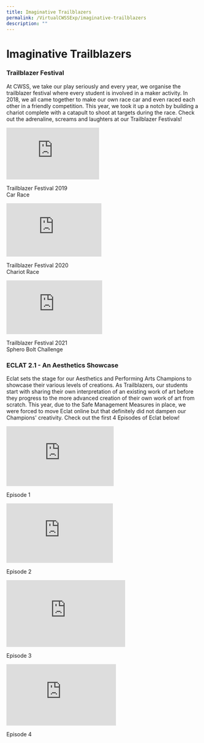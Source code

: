 ```yaml
---
title: Imaginative Trailblazers
permalink: /VirtualCWSSExp/imaginative-trailblazers
description: ""
---
```

Imaginative Trailblazers
========================

 
### Trailblazer Festival

At CWSS, we take our play seriously and every year, we organise the trailblazer festival where every student is involved in a maker activity. In 2018, we all came together to make our own race car and even raced each other in a friendly competition. This year, we took it up a notch by building a chariot complete with a catapult to shoot at targets during the race. Check out the adrenaline, screams and laughters at our Trailblazer Festivals!

<iframe width="242" height="135" src="https://www.youtube.com/embed/QI-jWfdMyMU" title="2019 Trailblazer Festival Car Making" frameborder="0" allow="accelerometer; autoplay; clipboard-write; encrypted-media; gyroscope; picture-in-picture" allowfullscreen></iframe>

Trailblazer Festival 2019  
Car Race



<iframe width="248" height="139" src="https://www.youtube.com/embed/cJGsRFc5KeQ" title="2020 Trailblazers Chariot Making" frameborder="0" allow="accelerometer; autoplay; clipboard-write; encrypted-media; gyroscope; picture-in-picture" allowfullscreen></iframe>

Trailblazer Festival 2020  
Chariot Race


<iframe width="250" height="140" src="https://www.youtube.com/embed/-GLiy2YfPmo" title="CWSS Trailblazer Festival 2021" frameborder="0" allow="accelerometer; autoplay; clipboard-write; encrypted-media; gyroscope; picture-in-picture" allowfullscreen></iframe>

Trailblazer Festival 2021  
Sphero Bolt Challenge



### ECLAT 2.1 - An Aesthetics Showcase

Eclat sets the stage for our Aesthetics and Performing Arts Champions to showcase their various levels of creations. As Trailblazers, our students start with sharing their own interpretation of an existing work of art before they progress to the more advanced creation of their own work of art from scratch. This year, due to the Safe Management Measures in place, we were forced to move Eclat online but that definitely did not dampen our Champions' creativity. Check out the first 4 Episodes of Eclat below!


<iframe width="280" height="156" src="https://www.youtube.com/embed/3Ht47dHnXnA" title="ECLAT 2.1 - The Virtual Edition Ep. 1" frameborder="0" allow="accelerometer; autoplay; clipboard-write; encrypted-media; gyroscope; picture-in-picture" allowfullscreen></iframe>

Episode 1	

<iframe width="278" height="155" src="https://www.youtube.com/embed/ocC9I2bZuPs" title="ECLAT 2.1 - The Virtual Edition Ep. 2" frameborder="0" allow="accelerometer; autoplay; clipboard-write; encrypted-media; gyroscope; picture-in-picture" allowfullscreen></iframe>

Episode 2

<iframe width="310" height="174" src="https://www.youtube.com/embed/A8qJod1_bYw" title="Eclat 2.1 - The Virtual Edition Ep.3" frameborder="0" allow="accelerometer; autoplay; clipboard-write; encrypted-media; gyroscope; picture-in-picture" allowfullscreen></iframe>

Episode 3

<iframe width="286" height="160" src="https://www.youtube.com/embed/aivdVmyYbT0" title="ECLAT 2.1 - The Virtual Edition Ep.4" frameborder="0" allow="accelerometer; autoplay; clipboard-write; encrypted-media; gyroscope; picture-in-picture" allowfullscreen></iframe>

Episode 4



